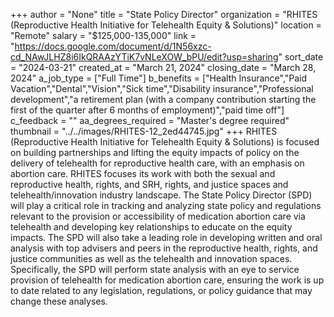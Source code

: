 +++
author = "None"
title = "State Policy Director"
organization = "RHITES (Reproductive Health Initiative for Telehealth Equity & Solutions)"
location = "Remote"
salary = "$125,000-135,000"
link = "https://docs.google.com/document/d/1N56xzc-cd_NAwJLHZ8i6IkQRAAzYTiK7vNLeXOW_bPU/edit?usp=sharing"
sort_date = "2024-03-21"
created_at = "March 21, 2024"
closing_date = "March 28, 2024"
a_job_type = ["Full Time"]
b_benefits = ["Health Insurance","Paid Vacation","Dental","Vision","Sick time","Disability insurance","Professional development","a retirement plan (with a company contribution starting the first of the quarter after 6 months of employment)","paid time off"]
c_feedback = ""
aa_degrees_required = "Master's degree required"
thumbnail = "../../images/RHITES-12_2ed44745.jpg"
+++
RHITES (Reproductive Health Initiative for Telehealth Equity & Solutions) is focused on building partnerships and lifting the equity impacts of policy on the delivery of telehealth for reproductive health care, with an emphasis on abortion care.  RHITES focuses its work with both the sexual and reproductive health, rights, and SRH, rights, and justice spaces and telehealth/innovation industry landscape. The State Policy Director (SPD) will play a critical role in tracking and analyzing state policy and regulations relevant to the provision or accessibility of medication abortion care via telehealth and developing key relationships to educate on the equity impacts. The SPD will also take a leading role in developing written and oral analysis with top advisers and peers in the reproductive health, rights, and justice communities as well as the telehealth and innovation spaces. Specifically, the SPD will perform state analysis with an eye to service provision of telehealth for medication abortion care, ensuring the work is up to date related to any legislation, regulations, or policy guidance that may change these analyses. 